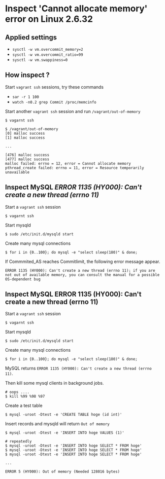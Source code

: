 # Inspect 'Cannot allocate memory' error on Linux 2.6.32

## Applied settings

 * `sysctl -w vm.overcommit_memory=2`
 * `sysctl -w vm.overcommit_ratio=99`
 * `sysctl -w vm.swappiness=0`

## How inspect ?

Start `vagrant ssh` sessions, try these commands

 * `sar -r 1 100`
 * `watch -n0.2 grep Commit /proc/memcinfo`

Start another `vagrant ssh` session and run `/vagrant/out-of-memory`

```
$ vagarnt ssh
```

```
$ /vagrant/out-of-memory
[0] malloc success
[1] malloc success

...

[476] malloc success
[477] malloc success
malloc failed: errno = 12, error = Cannot allocate memory
pthread_create failed: errno = 11, error = Resource temporarily unavailable
```

## Inspect MySQL _ERROR 1135 (HY000): Can't create a new thread (errno 11)_

Start a `vagrant ssh` session

```
$ vagarnt ssh
```

Start mysqld

```
$ sudo /etc/init.d/mysqld start
```

Create many mysql connections

```
$ for i in {0..100}; do mysql -e "select sleep(180)" & done;
```

If Commmited_AS reaches Commitlimit, the following error message appear.

```
ERROR 1135 (HY000): Can't create a new thread (errno 11); if you are not out of available memory, you can consult the manual for a possible OS-dependent bug
```

## Inspect MySQL ERROR 1135 (HY000): Can't create a new thread (errno 11)

Start a `vagrant ssh` session

```
$ vagarnt ssh
```

Start mysqld

```
$ sudo /etc/init.d/mysqld start
```

Create many mysql connections

```
$ for i in {0..100}; do mysql -e "select sleep(180)" & done;
```

MySQL returns `ERROR 1135 (HY000): Can't create a new thread (errno 11)`.

Then kill some mysql clients in background jobs.

```
# oops ....
$ kill %99 %98 %97
```

Create a test table

```
$ mysql -uroot -Dtest -e 'CREATE TABLE hoge (id int)'
```

Insert records and mysqld will return `Out of memory`

```
$ mysql -uroot -Dtest -e 'INSERT INTO hoge VALUES (1)'

# repeatedly
$ mysql -uroot -Dtest -e 'INSERT INTO hoge SELECT * FROM hoge'
$ mysql -uroot -Dtest -e 'INSERT INTO hoge SELECT * FROM hoge'
$ mysql -uroot -Dtest -e 'INSERT INTO hoge SELECT * FROM hoge'

...

ERROR 5 (HY000): Out of memory (Needed 128016 bytes)
```